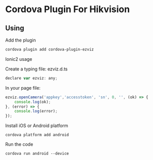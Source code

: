 # Cordova Plugin For Hikvision

## Using

Add the plugin
```bash
cordova plugin add cordova-plugin-ezviz
```

Ionic2 usage

Create a typing file: ezviz.d.ts

```js
declare var ezviz: any;
```

In your page file:
```js
ezviz.openCamera('appkey','accesstoken', 'sn', 0, '', (ok) => {
    console.log(ok);
}, (error) => {
    console.log(error); 
});
```

Install iOS or Android platform
```
cordova platform add android
```

Run the code
```
cordova run android --device
```